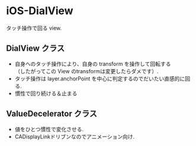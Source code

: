 # iOS-DialView

タッチ操作で回る view.

## DialView クラス
* 自身へのタッチ操作により、自身の transform を操作して回転する  
（したがってこの View のtransformは変更したらダメです）.
* タッチ操作は layer.anchorPoint を中心に判定するのでだいたい直感的に回る.
* 慣性で回り続ける＆止まる

## ValueDecelerator クラス
* 値をひとつ慣性で変化させる.  
* CADisplayLinkドリブンなのでアニメーション向け.

